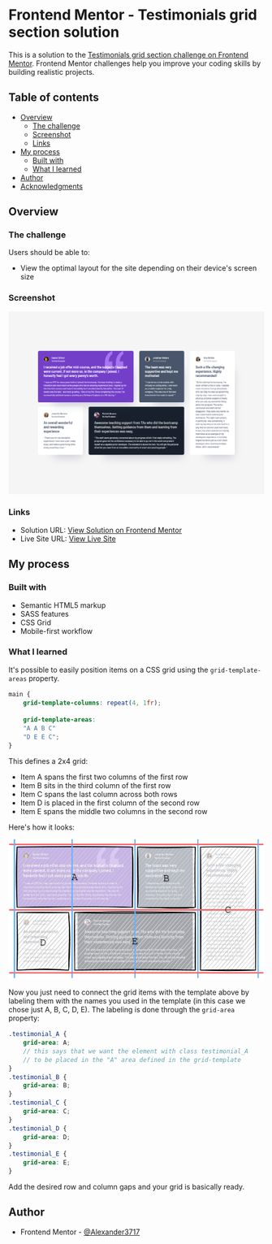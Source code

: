 # Frontend Mentor - Testimonials grid section solution

This is a solution to the [Testimonials grid section challenge on Frontend Mentor](https://www.frontendmentor.io/challenges/testimonials-grid-section-Nnw6J7Un7). Frontend Mentor challenges help you improve your coding skills by building realistic projects. 

## Table of contents

- [Overview](#overview)
  - [The challenge](#the-challenge)
  - [Screenshot](#screenshot)
  - [Links](#links)
- [My process](#my-process)
  - [Built with](#built-with)
  - [What I learned](#what-i-learned)
- [Author](#author)
- [Acknowledgments](#acknowledgments)

## Overview

### The challenge

Users should be able to:

- View the optimal layout for the site depending on their device's screen size

### Screenshot

![](./screenshot.png)

### Links

- Solution URL: [View Solution on Frontend Mentor](https://your-solution-url.com)
- Live Site URL: [View Live Site](https://alexander3717.github.io/TestimonialsGrid/)


## My process

### Built with

- Semantic HTML5 markup
- SASS features
- CSS Grid
- Mobile-first workflow

### What I learned

It's possible to easily position items on a CSS grid using the `grid-template-areas` property.

```scss
main {
    grid-template-columns: repeat(4, 1fr);

    grid-template-areas:
    "A A B C"
    "D E E C";
}  
```

This defines a 2x4 grid:

- Item A spans the first two columns of the first row
- Item B sits in the third column of the first row
- Item C spans the last column across both rows
- Item D is placed in the first column of the second row
- Item E spans the middle two columns in the second row

Here's how it looks:

<img src="GridTemplate.png" alt="Testimonial grid" width="600px"><br>

Now you just need to connect the grid items with the template above by labeling them with the names you used in the template (in this case we chose just A, B, C, D, E). The labeling is done through the `grid-area` property:

```scss
.testimonial_A {
    grid-area: A;
    // this says that we want the element with class testimonial_A 
    // to be placed in the "A" area defined in the grid-template
}
.testimonial_B {
    grid-area: B;
}
.testimonial_C {
    grid-area: C;
}
.testimonial_D {
    grid-area: D;
}
.testimonial_E {
    grid-area: E;
}
```

Add the desired row and column gaps and your grid is basically ready.

## Author

- Frontend Mentor - [@Alexander3717](https://www.frontendmentor.io/profile/Alexander3717)
